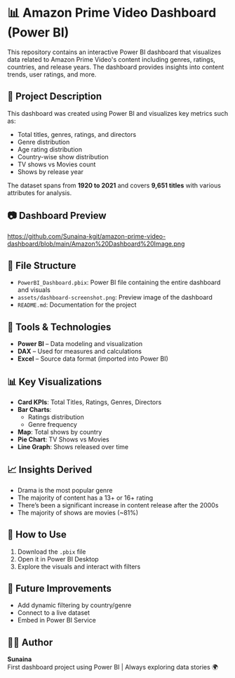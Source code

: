 # 📊 Amazon Prime Video Dashboard (Power BI)

This repository contains an interactive Power BI dashboard that visualizes data related to Amazon Prime Video's content including genres, ratings, countries, and release years. The dashboard provides insights into content trends, user ratings, and more.

## 🧠 Project Description

This dashboard was created using Power BI and visualizes key metrics such as:
- Total titles, genres, ratings, and directors
- Genre distribution
- Age rating distribution
- Country-wise show distribution
- TV shows vs Movies count
- Shows by release year

The dataset spans from **1920 to 2021** and covers **9,651 titles** with various attributes for analysis.

## 📷 Dashboard Preview

https://github.com/Sunaina-kgit/amazon-prime-video-dashboard/blob/main/Amazon%20Dashboard%20Image.png

## 📂 File Structure

- `PowerBI_Dashboard.pbix`: Power BI file containing the entire dashboard and visuals
- `assets/dashboard-screenshot.png`: Preview image of the dashboard
- `README.md`: Documentation for the project

## 🔧 Tools & Technologies

- **Power BI** – Data modeling and visualization
- **DAX** – Used for measures and calculations
- **Excel** – Source data format (imported into Power BI)

## 📊 Key Visualizations

- **Card KPIs**: Total Titles, Ratings, Genres, Directors
- **Bar Charts**: 
  - Ratings distribution
  - Genre frequency
- **Map**: Total shows by country
- **Pie Chart**: TV Shows vs Movies
- **Line Graph**: Shows released over time

## 📈 Insights Derived

- Drama is the most popular genre
- The majority of content has a 13+ or 16+ rating
- There’s been a significant increase in content release after the 2000s
- The majority of shows are movies (~81%)

## 🚀 How to Use

1. Download the `.pbix` file
2. Open it in Power BI Desktop
3. Explore the visuals and interact with filters

## 📑 Future Improvements

- Add dynamic filtering by country/genre
- Connect to a live dataset
- Embed in Power BI Service
  
## 🙋‍♀️ Author

**Sunaina**  
First dashboard project using Power BI | Always exploring data stories 🌍
